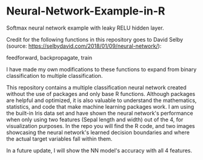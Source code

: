 # Neural-Network-Example-in-R
Softmax neural network example with leaky RELU hidden layer.

Credit for the following functions in this repository goes to David Selby (source: https://selbydavid.com/2018/01/09/neural-network/):

feedforward, backpropagate, train

I have made my own modifications to these functions to expand from binary classification to multiple classification.

This repository contains a multiple classification neural network created without the use of packages and only base R functions. Although packages are helpful and optimized, it is also valuable to understand the mathematics, statistics, and code that make machine learning packages work. I am using the built-in Iris data set and have shown the neural network's performance when only using two features (Sepal length and width) out of the 4, for visualization purposes. In the repo you will find the R code, and two images showcasing the neural network's learned decision boundaries and where the actual target variables fall within them.

In a future update, I will show the NN model's accuracy with all 4 features.


